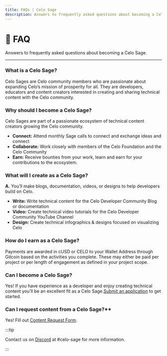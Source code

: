 ```yaml
---
title: FAQs | Celo Sage
description: Answers to frequently asked questions about becoming a Celo Sage.
---
```


# 🌱 FAQ

Answers to frequently asked questions about becoming a Celo Sage.

---

### What is a Celo Sage?

Celo Sages are Celo community members who are passionate about expanding Celo’s mission of prosperity for all. They are developers, educators and content creators interested in creating and sharing technical content with the Celo community.

### Why should I become a Celo Sage?

Celo Sages are part of a passionate ecosystem of technical content creators growing the Celo community.

- **Connect:** Attend monthly Sage calls to connect and exchange ideas and connect
- **Collaborate:** Work closely with members of the Celo Foundation and the Celo Community
- **Earn:** Receive bounties from your work, learn and earn for your contributions to the ecosystem.

### What will I create as a Celo Sage?

**A.** You’ll make blogs, documentation, videos, or designs to help developers build on Celo.

- **Write:** Write technical content for the Celo Developer Community Blog or documentation
- **Video:** Create technical video tutorials for the Celo Developer Community YouTube Channel
- **Design:** Create technical infographics & designs focused on visualizing Celo

### How do I earn as a Celo Sage?

Payments are awarded in cUSD or CELO to your Wallet Address through Gitcoin based on the activities you complete. These may either be paid per project or per length of engagement as defined in your project scope.

### Can I become a Celo Sage?

Yes! If you have experience as a developer and enjoy creating technical content you’ll be an excellent fit as a Celo Sage.[Submit an application](/community/celo-sage/submit-application) to get started.

### Can I request content from a Celo Sage?\*\*

Yes! Fill out [Content Request Form](https://forms.gle/Y53FGt4qyJ461yJ87).

:::tip

Contact us on [Discord](https://discord.com/invite/6yWMkgM) at #celo-sage for more information.

:::

